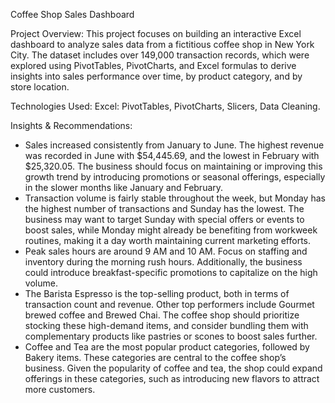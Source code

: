 Coffee Shop Sales Dashboard


Project Overview:
This project focuses on building an interactive Excel dashboard to analyze sales data from a fictitious coffee shop in New York City. 
The dataset includes over 149,000 transaction records, which were explored using PivotTables, PivotCharts, and Excel formulas to derive 
insights into sales performance over time, by product category, and by store location.

Technologies Used:
Excel: PivotTables, PivotCharts, Slicers, Data Cleaning.

Insights & Recommendations:
- Sales increased consistently from January to June. The highest revenue was recorded in June with $54,445.69, and the lowest in February with $25,320.05. The business should focus on maintaining or improving this growth trend by introducing promotions or seasonal offerings, especially in the slower months like January and February.
- Transaction volume is fairly stable throughout the week, but Monday has the highest number of transactions and Sunday has the lowest. The business may want to target Sunday with special offers or events to boost sales, while Monday might already be benefiting from workweek routines, making it a day worth maintaining current marketing efforts.
- Peak sales hours are around 9 AM and 10 AM. Focus on staffing and inventory during the morning rush hours. Additionally, the business could introduce breakfast-specific promotions to capitalize on the high volume.
- The Barista Espresso is the top-selling product, both in terms of transaction count and revenue. Other top performers include Gourmet brewed coffee and Brewed Chai. The coffee shop should prioritize stocking these high-demand items, and consider bundling them with complementary products like pastries or scones to boost sales further.
- Coffee and Tea are the most popular product categories, followed by Bakery items. These categories are central to the coffee shop’s business. Given the popularity of coffee and tea, the shop could expand offerings in these categories, such as introducing new flavors to attract more customers.
